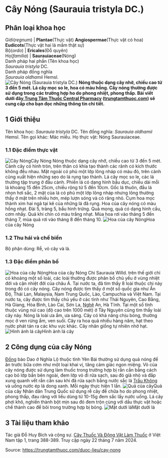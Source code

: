 # Cây Nóng (Saurauia tristyla DC.)

Phân loại khoa học  
---  
Giới(_regnum_) |  **Plantae**(Thực vật) **Angiospermae**(Thực vật có hoa) **Eudicots**(Thực vật hai lá mầm thật sự)  
Bộ(_ordo_) | **Ericales**(Đỗ quyên)  
Họ(_familia_) | **Saurauiaceae**(Nóng)  
Danh pháp hai phần (Tên khoa học)  
_Saurauia tristyla_ DC.  
Danh pháp đồng nghĩa  
_Saurauia oldhamii_ Hemsl.  
![Cây Nóng \(Saurauia tristyla DC.\)](https://trungtamthuoc.com/images/others/cay-nong-5-6632.jpg)
**Nóng thuộc dạng cây nhỡ, chiều cao từ 3 đến 5 mét. Lá cây mọc so le, hoa có màu hồng. Cây nóng thường được sử dụng trong các trường hợp ho do phong nhiệt, phong thấp. Bài viết dưới đây,[Trung Tâm Thuốc Central Pharmacy](https://trungtamthuoc.com/ "Trung Tâm Thuốc Central Pharmacy") ([trungtamthuoc.com](https://trungtamthuoc.com/ "trungtamthuoc.com")) sẽ cung cấp cho bạn đọc những thông tin chi tiết.**
##  1 Giới thiệu
Tên khoa học: _Saurauia tristyla_ DC.
Tên đồng nghĩa: _Saurauia oldhamii_ Hemsl.
Tên gọi khác: Mác miều.
Họ thực vật: Nóng Saurauiaceae.
### 1.1 Đặc điểm thực vật
![Cây Nóng](https://trungtamthuoc.com/images/item/cay-nong.jpg)Cây Nóng
Nóng thuộc dạng cây nhỡ, chiều cao từ 3 đến 5 mét.
Cành cây có hình tròn, trên thân có khía tạo thành các rãnh có kích thước không đều nhau. Mặt ngoài có phủ một lớp lông nháp có màu đỏ, trên cành cũng xuất hiện những sẹo do lá rụng tạo thành.
Lá cây mọc so le, các lá thường tập trung ở đầu cành. Phiến lá có dạng hình bầu dục, chiều dài mỗi lá khoảng 15 đến 25cm, chiều rộng từ 5 đến 10cm. Gốc lá thuôn, đầu lá nhọn hơi sắc, 2 mặt của lá có phủ một lớp lông nháp nhưng lông thường thấy ở mặt trên nhiều hơn, mép lượn sóng và có răng nhỏ.
Cụm hoa mọc thành xim hai ngả tại kẽ của những lá đã rụng. Hoa của cây nóng có màu hồng nhạt. Đài 5, tràng 5, bầu hình trứng.
Quả mọng, quả có dạng hình cầu, cơm nhầy. Quả khi chín có màu trắng nhạt.
Mùa hoa rơi vào tháng 5 đến tháng 7, mùa quả rơi vào tháng 8 đến tháng 10.
![Hoa của cây Nóng](https://trungtamthuoc.com/images/item/cay-nong-0.jpg)Hoa của cây Nóng
### 1.2 Thu hái và chế biến
Bộ phận dùng: Rễ, vỏ cây và lá.
### 1.3 Đặc điểm phân bố
![Hoa của cây Nóng](https://trungtamthuoc.com/images/item/cay-nong-1.jpg)Hoa của cây Nóng
Chi Saurauia Willd. trên thế giới chỉ có khoảng một số loài, các loài thường được phân bố chủ yếu ở vùng nhiệt đới và cận nhiệt đới của châu Á.
Tại nước ta, đã tìm thấy 8 loài thuộc chi này trong đó có cây nóng.
Cây nóng được tìm thấy ở một số quốc gia như Ấn Độ, Thái Lan, Malaysia, Nam Trung Quốc, Lào, Campuchia và Việt Nam.
Tại nước ta, cây được tìm thấy chủ yếu ở các tỉnh như Thái Nguyên, Cao Bằng, Hà Giang, Hòa Bình, Lào Cai, Sơn La, [Nghệ](https://trungtamthuoc.com/hoat-chat/nghe "Nghệ") An, Hà Tĩnh. Tại một số tỉnh thuộc vùng núi cao (độ cao trên 1000 mét) ở Tây Nguyên cũng tìm thấy loài cây này.
Nóng là loài ưa ẩm, ưa sáng. Cây có khả năng chịu bóng, thường mọc ở ven rừng ẩm, ven suối.
Cây ra hoa quả nhiều hàng năm, hạt theo nước phát tán ra các khu vực khác.
Cây nhân giống tự nhiên nhờ hạt.
![Hình ảnh lá cây](https://trungtamthuoc.com/images/item/cay-nong-2.jpg)Hình ảnh lá cây
##  2 Công dụng của cây Nóng
[Đồng](https://trungtamthuoc.com/hoat-chat/dong "Đồng") bào Dao ở Nghĩa Lộ thuộc tỉnh Yên Bái thường sử dụng quả nóng để ăn trước bữa cơm như một loại khai vị, tăng cảm giác ngon miệng.
Vỏ của cây nóng được sử dụng làm thuốc trong trường hợp bị rắn cắn bằng cách cạo bỏ lớp bần bên ngoài, đem lớp vỏ đi rửa sạch, sau đó giã nhỏ và đắp xung quanh vết rắn cắn sau khi đã rửa sạch bằng nước sắc lá [Trầu Không](https://trungtamthuoc.com/hoat-chat/trau-khong "Trầu Không") và uống nước ép lá dong xanh. Mỗi ngày thực hiện 1 lần.
![Quả của cây](https://trungtamthuoc.com/images/item/cay-nong-4.jpg)Quả của cây
Nhân dân Trung Quốc sử dụng rễ cây để chữa ho do phong nhiệt, phong thấp, đau răng với liều dùng từ 10-15g đem sắc lấy nước uống. Lá cây phơi khô, nghiền thành bột mịn sau đó đem trộn cùng với dầu thực vật hoặc chế thành cao để bôi trong trường hợp bị bỏng.
![Mặt dưới lá](https://trungtamthuoc.com/images/item/cay-nong-3.jpg)Mặt dưới lá
##  3 Tài liệu tham khảo
Tác giả Đỗ Huy Bích và cộng sự. [Cây Thuốc Và Động Vật Làm Thuốc](https://trungtamthuoc.com/bai-viet/doc-online-va-tai-mien-phi-pdf-sach-cay-thuoc-va-dong-vat-lam-thuoc-o-viet-nam "Cây Thuốc Và Động Vật Làm Thuốc") ở Việt Nam tập 1, trang 388-389. Truy cập ngày 22 tháng 7 năm 2024.


Source: https://trungtamthuoc.com/duoc-lieu/cay-nong